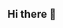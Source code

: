 ## Hi there 👋

<!--
**olleso1/olleso1** is a ✨ _special_ ✨ repository because its `README.md` (this file) appears on your GitHub profile.

Currently studying on university Högskolan Väst in Trollhättan, although i live in Gothenburg but its only like 30 min trainride to the school. 

Right now im working on an assignment, making a an online responsive portfolio for future work possibilities!
-->
